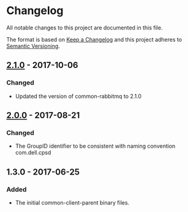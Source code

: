 # Changelog
All notable changes to this project are documented in this file.
 
The format is based on [Keep a Changelog](http://keepachangelog.com/)
and this project adheres to [Semantic Versioning](http://semver.org/).

## [2.1.0] - 2017-10-06
### Changed
 - Updated the version of common-rabbitmq to 2.1.0
 
## [2.0.0] - 2017-08-21

### Changed
 - The GroupID identifier to be consistent with naming convention com.dell.cpsd


## 1.3.0 - 2017-06-25

### Added
 - The initial common-client-parent binary files.
 
 [2.0.0]: https://github.com/dellemc-symphony/common-client-parent/compare/1.3.0...2.1.0
 [2.1.0]: https://github.com/dellemc-symphony/common-client-parent/compare/2.0.0...2.1.0
